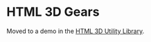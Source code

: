 HTML 3D Gears
====

Moved to a demo in the [HTML 3D Utility Library](https://github.com/peteroupc/html3dutil).
